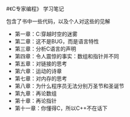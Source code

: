#《C专家编程》 学习笔记

包含了书中一些代码，以及个人对这些的见解

* 第一章：C:穿越时空的迷雾
* 第二章：这不是BUG，而是语言特性
* 第三章：分析C语言的声明
* 第四章：令人震惊的事实：数组和指针并不同
* 第五章：对链接的思考
* 第六章：运动的诗章
* 第七章：对内存的思考
* 第八章：为什么程序员无法分别万圣节和圣诞节
* 第九章：再论数组
* 第十章：再论指针
* 第十一章：你懂得C，所以C++不在话下
